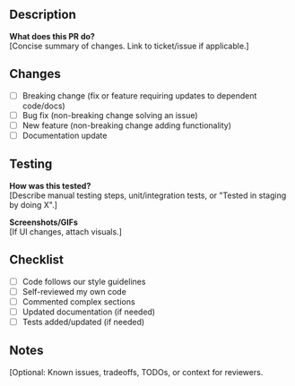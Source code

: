 ## Description
**What does this PR do?**  
[Concise summary of changes. Link to ticket/issue if applicable.]

## Changes
- [ ] Breaking change (fix or feature requiring updates to dependent code/docs)
- [ ] Bug fix (non-breaking change solving an issue)
- [ ] New feature (non-breaking change adding functionality)
- [ ] Documentation update

## Testing
**How was this tested?**  
[Describe manual testing steps, unit/integration tests, or "Tested in staging by doing X".]

**Screenshots/GIFs**  
[If UI changes, attach visuals.]

## Checklist
- [ ] Code follows our style guidelines
- [ ] Self-reviewed my own code
- [ ] Commented complex sections
- [ ] Updated documentation (if needed)
- [ ] Tests added/updated (if needed)

## Notes
[Optional: Known issues, tradeoffs, TODOs, or context for reviewers.

